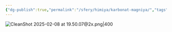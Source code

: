 ```yaml
---
{"dg-publish":true,"permalink":"/sfery/himiya/karbonat-magniya/","tags":["Неорганика"]}
---
```


![CleanShot 2025-02-08 at 19.50.07@2x.png|400](/img/user/%D0%90%D1%80%D1%85%D0%B8%D0%B2/%D0%9A%D1%8D%D1%88/CleanShot%202025-02-08%20at%2019.50.07@2x.png)